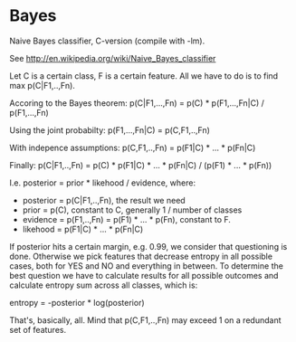 Bayes
=====

Naive Bayes classifier, C-version (compile with -lm).

See http://en.wikipedia.org/wiki/Naive_Bayes_classifier

Let C is a certain class, F is a certain feature. All we have to do is to find max p(C|F1,..,Fn).

Accoring to the Bayes theorem: p(C|F1,...,Fn) = p(C) * p(F1,...,Fn|C) / p(F1,...,Fn)

Using the joint probabilty: p(F1,...,Fn|C) = p(C,F1,..,Fn)

With indepence assumptions: p(C,F1,..,Fn) = p(F1|C) * ... * p(Fn|C)

Finally: p(C|F1,..,Fn) = p(C) * p(F1|C) * ... * p(Fn|C) / (p(F1) * ... * p(Fn))

I.e. posterior = prior * likehood / evidence, where:

* posterior = p(C|F1,..,Fn), the result we need
* prior = p(C), constant to C, generally 1 / number of classes
* evidence = p(F1,..,Fn) = p(F1) * ... * p(Fn), constant to F.
* likehood = p(F1|C) * ... * p(Fn|C)

If posterior hits a certain margin, e.g. 0.99, we consider that questioning is done.
Otherwise we pick features that decrease entropy in all possible cases,
both for YES and NO and everything in between.
To determine the best question we have to calculate results for all possible outcomes
and calculate entropy sum across all classes, which is:

entropy = -posterior * log(posterior)

That's, basically, all. Mind that p(C,F1,..,Fn) may exceed 1 on a redundant set of features.





